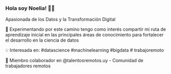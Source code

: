 ### Hola soy Noelia! :woman_technologist:

Apasionada de los Datos y la Transformación Digital 

🌱 Experimentando por este camino tengo como interés compartir mi ruta de aprendizaje inicial en las principales áreas de conocimiento para fortalecer el desarrollo en la ciencia de datos

:bulb: Interesada en: #datascience #machinelearning #bigdata # trabajoremoto

:muscle: Miembro colaborador en @talentosremotos.uy - Comunidad de trabajadores remotos

